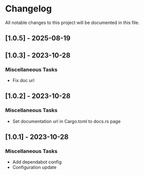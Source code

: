 # Changelog

All notable changes to this project will be documented in this file.

## [1.0.5] - 2025-08-19

<!-- generated by git-cliff -->
<!-- generated by git-cliff -->
## [1.0.3] - 2023-10-28

### Miscellaneous Tasks

- Fix doc url

<!-- generated by git-cliff -->
## [1.0.2] - 2023-10-28

### Miscellaneous Tasks

- Set documentation url in Cargo.toml to docs.rs page

<!-- generated by git-cliff -->
## [1.0.1] - 2023-10-28

### Miscellaneous Tasks

- Add dependabot config
- Configuration update

<!-- generated by git-cliff -->
